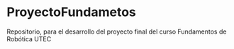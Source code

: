 # ProyectoFundametos
Repositorio, para el desarrollo del proyecto final del curso Fundamentos de Robótica UTEC
